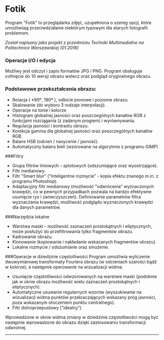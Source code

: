 # Fotik
Program "Fotik" to przeglądarka zdjęć, uzupełniona o szereg opcji, które umożliwiają przeciwdziałanie niektórym typowym dla starych fotografii problemom.

*Został napisany jako projekt z przedmiotu Techniki Multimedialne na Politechnice Warszawskiej (01.2016)*
### Operacje I/O i edycja 

Możliwy jest odczyt i zapis formatów JPG i PNG. Program obsługuje cofnięcie do 10 wersji obrazu wstecz oraz podgląd oryginalnego obrazu.   

### Podstawowe przekształcenia obrazu:
- Rotacja ( ±90º, 180º ), odbicie pionowe i poziome obrazu.
- Skalowanie (do wyboru 3 rodzaje interpolacji).
- Operacje na tonie i kolorze
- Histogram globalnej jasności oraz poszczególnych kanałów RGB z funkcjami rozciągania (z zadanym progiem) i wyrównywania.
- Regulacja jasności i kontrastu obrazu.
- Korekcja gamma dla globalnej jasności oraz poszczególnych kanałów RGB.
- Balans HSB (odcień / nasycenie / jasność).
- Automatyczny balans bieli (wzorowane na algorytmie z programu GIMP)
 
###Filtry
- Grupa filtrów liniowych – splotowych (odszumiające oraz wyostrzające).
- Filtr medianowy.
- Filtr "Smart blur" ("Inteligentne rozmycie" - kopia efektu znanego m.in. z programu Photoshop).
- Adaptacyjny filtr medianowy (możliwość "odwrócenia" wyznaczonych krawędzi, co w pewnych przypadkach pozwala na bardzo efektywne usunięcie rys i zanieczyszczeń). Definiowanie parametrów filtra wyznaczania krawędzi, możliwość podglądu wyznaczonych krawędzi dla danych parametrów.

###Narzędzia lokalne
- Warstwa maski – możliwość zaznaczeń prostokątnych i eliptycznych, może posłużyć do przefiltrowania tylko fragmentów obrazu.
- Kadrowanie obrazu.
- Klonowanie (kopiowanie i nakładanie wskazanych fragmentów obrazu).
- Lokalne rozmycie / odszumianie oraz smużenie.

###Operacje w dziedzinie częstotliwości
Program umożliwia wyliczenie dwuwymiarowej transformaty Fouriera obrazu (w odcieniach szarości bądź w kolorze), a następnie operowanie na wizualizacji widma:

- Usunięcie częstotliwości odwzorowanych na warstwie maski (podobnie jak w oknie obrazu możliwość wielu zaznaczeń prostokątnych i eliptycznych).
- Automatyczne usuwanie regularnych wzorów (wyszukiwanie na wizualizacji widma punktów przekraczających wskazany próg jasności, poza wskazanym otoczeniem punktu centralnego).
- Filtr dolnoprzepustowy ("idealny")
 
Wprowadzone w oknie widma zmiany w dziedzinie częstotliwości mogą być następnie wprowadzone do obrazu dzięki zastosowaniu transformacji odwrotnej.  

----------


